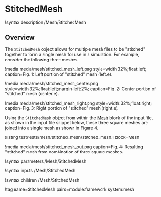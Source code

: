 # StitchedMesh

!syntax description /Mesh/StitchedMesh

## Overview

The `StitchedMesh` object allows for multiple mesh files to be "stitched" together to form a single mesh for use
in a simulation. For example, consider the following three meshes.

!media media/mesh/stitched_mesh_left.png style=width:32%;float:left; caption=Fig. 1: Left portion of "stitched" mesh (left.e).

!media media/mesh/stitched_mesh_center.png style=width:32%;float:left;margin-left:2%; caption=Fig. 2: Center portion of "stitched" mesh (center.e).

!media media/mesh/stitched_mesh_right.png style=width:32%;float:right; caption=Fig. 3: Right portion of "stitched" mesh (right.e).

Using the `StitchedMesh` object from within the [Mesh](/Mesh/index.md) block of the input file, as shown in the input
file snippet below, these three square meshes are joined into a single mesh as shown in Figure 4.

!listing test/tests/mesh/stitched_mesh/stitched_mesh.i block=Mesh

!media media/mesh/stitched_mesh_out.png caption=Fig. 4: Resulting "stitched" mesh from combination of three square meshes.

!syntax parameters /Mesh/StitchedMesh

!syntax inputs /Mesh/StitchedMesh

!syntax children /Mesh/StitchedMesh

!tag name=StitchedMesh pairs=module:framework system:mesh
